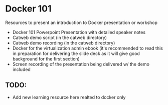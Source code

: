 # Docker 101
Resources to present an introduction to Docker presentation or workshop

* Docker 101 Powerpoint Presentation with detailed speaker notes
* Catweb demo script (in the catweb directory)
* Catweb demo recording (in the catweb directory)
* Docker for the virtualization admin ebook (it's recommended to read this in preparation for delivering the slide deck as it will give good background for the first section)
* Screen recording of the presentation being delivered w/ the demo included

## TODO: 

 * Add new learning resource here realted to docker only

